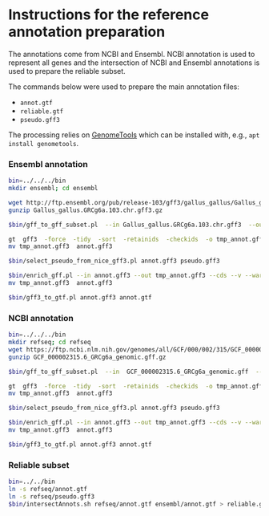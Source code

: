 # Instructions for the reference annotation preparation

The annotations come from NCBI and Ensembl. NCBI annotation is used to represent all genes and the intersection of NCBI and Ensembl annotations is used to prepare the reliable subset.

The commands below were used to prepare the main annotation files:

* `annot.gtf`
* `reliable.gtf`
* `pseudo.gff3`

The processing relies on [GenomeTools](http://genometools.org/) which can be installed with, e.g., `apt install genometools`.

### Ensembl annotation

```bash
bin=../../../bin
mkdir ensembl; cd ensembl

wget http://ftp.ensembl.org/pub/release-103/gff3/gallus_gallus/Gallus_gallus.GRCg6a.103.chr.gff3.gz
gunzip Gallus_gallus.GRCg6a.103.chr.gff3.gz

$bin/gff_to_gff_subset.pl  --in Gallus_gallus.GRCg6a.103.chr.gff3  --out annot.gff3  --list list.tbl  --col 2

gt  gff3  -force  -tidy  -sort  -retainids  -checkids  -o tmp_annot.gff3  annot.gff3
mv tmp_annot.gff3  annot.gff3

$bin/select_pseudo_from_nice_gff3.pl annot.gff3 pseudo.gff3

$bin/enrich_gff.pl --in annot.gff3 --out tmp_annot.gff3 --cds --v --warnings
mv tmp_annot.gff3  annot.gff3

$bin/gff3_to_gtf.pl annot.gff3 annot.gtf
```

### NCBI annotation

```bash
bin=../../../bin
mkdir refseq; cd refseq
wget https://ftp.ncbi.nlm.nih.gov/genomes/all/GCF/000/002/315/GCF_000002315.6_GRCg6a/GCF_000002315.6_GRCg6a_genomic.gff.gz
gunzip GCF_000002315.6_GRCg6a_genomic.gff.gz

$bin/gff_to_gff_subset.pl  --in  GCF_000002315.6_GRCg6a_genomic.gff  --out annot.gff3  --list list.tbl --col 1  --v --swap

gt  gff3  -force  -tidy  -sort  -retainids  -checkids  -o tmp_annot.gff3  annot.gff3
mv tmp_annot.gff3  annot.gff3

$bin/select_pseudo_from_nice_gff3.pl annot.gff3 pseudo.gff3

$bin/enrich_gff.pl --in annot.gff3 --out tmp_annot.gff3 --cds --v --warnings
mv tmp_annot.gff3  annot.gff3

$bin/gff3_to_gtf.pl annot.gff3 annot.gtf
```

### Reliable subset

```bash
bin=../../bin
ln -s refseq/annot.gtf
ln -s refseq/pseudo.gff3
$bin/intersectAnnots.sh refseq/annot.gtf ensembl/annot.gtf > reliable.gtf
```

